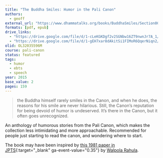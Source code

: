 ```yaml
---
title: "The Buddha Smiles: Humor in the Pali Canon"
authors:
  - geoff
external_url: "https://www.dhammatalks.org/books/BuddhaSmiles/Section0014.html"
formats: [pdf, epub]
drive_links:
  - "https://drive.google.com/file/d/1-cLeKGKDgf2v2SGNbw16ZT9nwnJr7A_1/view?usp=drivesdk"
  - "https://drive.google.com/file/d/1-gEH7xar8dAkitSi1FIMoR6QqerNiqn2/view?usp=drivesdk"
olid: OL32035596M
course: pali-canon
status: featured
tags:
  - humor
  - ebts
  - speech
year: 2015
base_value: 2
pages: 159
---
```


> the Buddha himself rarely smiles in the Canon, and when he does, the reasons for his smile are never hilarious.  Still, the Canon’s reputation for being devoid of humor is undeserved. It’s there in the Canon, but it often goes unrecognized.   


An anthology of humorous stories from the Pali Canon, which makes the collection less intimidating and more approachable. Recommended for people just starting to read the canon, and wondering where to start.

The book may have been inspired by [this 1981 paper in JPTS](https://archive.org/download/jpts-ix-1981/Humor%20in%20Pali%20Literature%20-%20Walpola%20Rahula_text.pdf){:target="_blank" ga-event-value="0.35"} by [Walpola Rahula](/authors/rahula-w).

